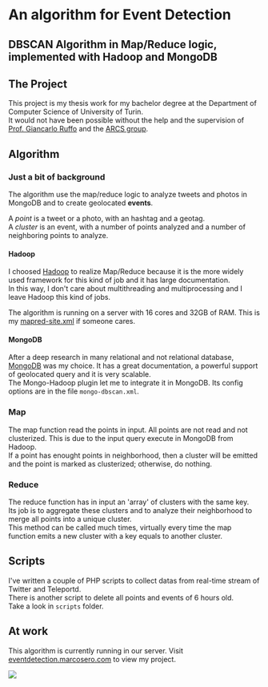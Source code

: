 # An algorithm for Event Detection
## DBSCAN Algorithm in Map/Reduce logic, implemented with Hadoop and MongoDB

## The Project
This project is my thesis work for my bachelor degree at the Department of Computer Science of University of Turin.  
It would not have been possible without the help and the supervision of [Prof. Giancarlo Ruffo](http://www.di.unito.it/~ruffo/) and the [ARCS group](http://arcs.di.unito.it/).

## Algorithm
### Just a bit of background
The algorithm use the map/reduce logic to analyze tweets and photos in MongoDB and to create geolocated **events**.  

A *point* is a tweet or a photo, with an hashtag and a geotag.  
A *cluster* is an event, with a number of points analyzed and a number of neighboring points to analyze.

#### Hadoop
I choosed [Hadoop](http://hadoop.apache.org/) to realize Map/Reduce because it is the more widely used framework for this kind of job and it has large documentation.  
In this way, I don't care about multithreading and multiprocessing and I leave Hadoop this kind of jobs.

The algorithm is running on a server with 16 cores and 32GB of RAM.
This is my [mapred-site.xml](http://cl.ly/IrX1) if someone cares.

#### MongoDB
After a deep research in many relational and not relational database, [MongoDB](http://www.mongodb.org/) was my choice. It has a great documentation, a powerful support of geolocated query and it is very scalable.  
The Mongo-Hadoop plugin let me to integrate it in MongoDB. Its config options are in the file `mongo-dbscan.xml`.

### Map
The map function read the points in input. All points are not read and not clusterized. This is due to the input query execute in MongoDB from Hadoop.  
If a point has enought points in neighborhood, then a cluster will be emitted and the point is marked as clusterized; otherwise, do nothing.

### Reduce
The reduce function has in input an 'array' of clusters with the same key.  
Its job is to aggregate these clusters and to analyze their neighborhood to merge all points into a unique cluster.  
This method can be called much times, virtually every time the map function emits a new cluster with a key equals to another cluster.

## Scripts
I've written a couple of PHP scripts to collect datas from real-time stream of Twitter and Teleportd.  
There is another script to delete all points and events of 6 hours old.  
Take a look in `scripts` folder.

## At work
This algorithm is currently running in our server. Visit [eventdetection.marcosero.com](http://eventdetection.marcosero.com) to view my project.

![](https://raw.github.com/MarcoSero/Event-Detection/master/screenshot.png)